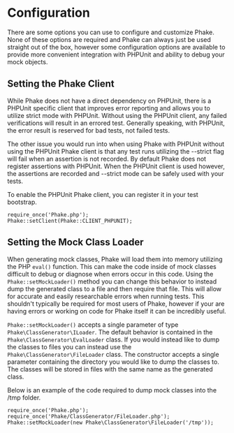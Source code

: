 Configuration
=============

There are some options you can use to configure and customize Phake. None of these options are required and
Phake can always just be used straight out of the box, however some configuration options are available to
provide more convenient integration with PHPUnit and ability to debug your mock objects.

Setting the Phake Client
------------------------

While Phake does not have a direct dependency on PHPUnit, there is a PHPUnit specific client that improves
error reporting and allows you to utilize strict mode with PHPUnit. Without using the PHPUnit client, any
failed verifications will result in an errored test. Generally speaking, with PHPUnit, the error result is
reserved for bad tests, not failed tests.

The other issue you would run into when using Phake with PHPUnit without using the PHPUnit Phake client is
that any test runs utilizing the --strict flag will fail when an assertion is not recorded. By default Phake
does not register assertions with PHPUnit. When the PHPUnit client is used however, the assertions are
recorded and --strict mode can be safely used with your tests.

To enable the PHPUnit Phake client, you can register it in your test bootstrap.

```
require_once('Phake.php');
Phake::setClient(Phake::CLIENT_PHPUNIT);
```

Setting the Mock Class Loader
-----------------------------

When generating mock classes, Phake will load them into memory utilizing the PHP ``eval()`` function. This can
make the code inside of mock classes difficult to debug or diagnose when errors occur in this code. Using
the ``Phake::setMockLoader()`` method you can change this behavior to instead dump the generated class to a
file and then require that file. This will allow for accurate and easily researchable errors when running
tests. This shouldn't typically be required for most users of Phake, however if your are having errors or
working on code for Phake itself it can be incredibly useful.

``Phake::setMockLoader()`` accepts a single parameter of type ``Phake\ClassGenerator\ILoader``. The default
behavior is contained in the ``Phake\ClassGenerator\EvalLoader`` class. If you would instead like to dump the
classes to files you can instead use the ``Phake\ClassGenerator\FileLoader`` class. The constructor accepts a
single parameter containing the directory you would like to dump the classes to. The classes will be stored
in files with the same name as the generated class.

Below is an example of the code required to dump mock classes into the /tmp folder.

```
require_once('Phake.php');
require_once('Phake/ClassGenerator/FileLoader.php');
Phake::setMockLoader(new Phake\ClassGenerator\FileLoader('/tmp'));
```
